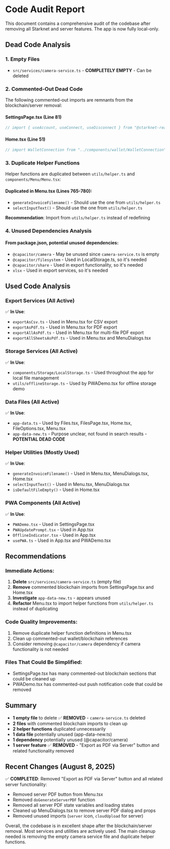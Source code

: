 # Code Audit Report

This document contains a comprehensive audit of the codebase after removing all Starknet and server features. The app is now fully local-only.

## Dead Code Analysis

### 1. Empty Files

- `src/services/camera-service.ts` - **COMPLETELY EMPTY** - Can be deleted

### 2. Commented-Out Dead Code

The following commented-out imports are remnants from the blockchain/server removal:

#### SettingsPage.tsx (Line 81)

```typescript
// import { useAccount, useConnect, useDisconnect } from "@starknet-react/core";
```

#### Home.tsx (Line 51)

```typescript
// import WalletConnection from "../components/wallet/WalletConnection";
```

### 3. Duplicate Helper Functions

Helper functions are duplicated between `utils/helper.ts` and `components/Menu/Menu.tsx`:

#### Duplicated in Menu.tsx (Lines 765-780):

- `generateInvoiceFilename()` - Should use the one from `utils/helper.ts`
- `selectInputText()` - Should use the one from `utils/helper.ts`

**Recommendation**: Import from `utils/helper.ts` instead of redefining

### 4. Unused Dependencies Analysis

#### From package.json, potential unused dependencies:

- `@capacitor/camera` - May be unused since `camera-service.ts` is empty
- `@capacitor/filesystem` - Used in LocalStorage.ts, so it's needed
- `@capacitor/share` - Used in export functionality, so it's needed
- `xlsx` - Used in export services, so it's needed

## Used Code Analysis

### Export Services (All Active)

✅ **In Use**:

- `exportAsCsv.ts` - Used in Menu.tsx for CSV export
- `exportAsPdf.ts` - Used in Menu.tsx for PDF export
- `exportAllAsPdf.ts` - Used in Menu.tsx for multi-file PDF export
- `exportAllSheetsAsPdf.ts` - Used in Menu.tsx and MenuDialogs.tsx

### Storage Services (All Active)

✅ **In Use**:

- `components/Storage/LocalStorage.ts` - Used throughout the app for local file management
- `utils/offlineStorage.ts` - Used by PWADemo.tsx for offline storage demo

### Data Files (All Active)

✅ **In Use**:

- `app-data.ts` - Used by Files.tsx, FilesPage.tsx, Home.tsx, FileOptions.tsx, Menu.tsx
- `app-data-new.ts` - Purpose unclear, not found in search results - **POTENTIAL DEAD CODE**

### Helper Utilities (Mostly Used)

✅ **In Use**:

- `generateInvoiceFilename()` - Used in Menu.tsx, MenuDialogs.tsx, Home.tsx
- `selectInputText()` - Used in Menu.tsx, MenuDialogs.tsx
- `isDefaultFileEmpty()` - Used in Home.tsx

### PWA Components (All Active)

✅ **In Use**:

- `PWADemo.tsx` - Used in SettingsPage.tsx
- `PWAUpdatePrompt.tsx` - Used in App.tsx
- `OfflineIndicator.tsx` - Used in App.tsx
- `usePWA.ts` - Used in App.tsx and PWADemo.tsx

## Recommendations

### Immediate Actions:

1. **Delete** `src/services/camera-service.ts` (empty file)
2. **Remove** commented blockchain imports from SettingsPage.tsx and Home.tsx
3. **Investigate** `app-data-new.ts` - appears unused
4. **Refactor** Menu.tsx to import helper functions from `utils/helper.ts` instead of duplicating

### Code Quality Improvements:

1. Remove duplicate helper function definitions in Menu.tsx
2. Clean up commented-out wallet/blockchain references
3. Consider removing `@capacitor/camera` dependency if camera functionality is not needed

### Files That Could Be Simplified:

- SettingsPage.tsx has many commented-out blockchain sections that could be cleaned up
- PWADemo.tsx has commented-out push notification code that could be removed

## Summary

- **1 empty file** to delete ✅ **REMOVED** - `camera-service.ts` deleted
- **2 files** with commented blockchain imports to clean up
- **2 helper functions** duplicated unnecessarily
- **1 data file** potentially unused (app-data-new.ts)
- **1 dependency** potentially unused (@capacitor/camera)
- **1 server feature** ✅ **REMOVED** - "Export as PDF via Server" button and related functionality removed

## Recent Changes (August 8, 2025)

✅ **COMPLETED**: Removed "Export as PDF via Server" button and all related server functionality:

- Removed server PDF button from Menu.tsx
- Removed `doGenerateServerPDF` function
- Removed all server PDF state variables and loading states
- Cleaned up MenuDialogs.tsx to remove server PDF dialog and props
- Removed unused imports (`server` icon, `cloudUpload` for server)

Overall, the codebase is in excellent shape after the blockchain/server removal. Most services and utilities are actively used. The main cleanup needed is removing the empty camera service file and duplicate helper functions.
